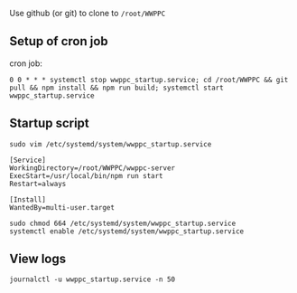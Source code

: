 Use github (or git) to clone to `/root/WWPPC`

## Setup of cron job

cron job:
```
0 0 * * * systemctl stop wwppc_startup.service; cd /root/WWPPC && git pull && npm install && npm run build; systemctl start wwppc_startup.service
```

## Startup script

`sudo vim /etc/systemd/system/wwppc_startup.service`

```
[Service]
WorkingDirectory=/root/WWPPC/wwppc-server
ExecStart=/usr/local/bin/npm run start
Restart=always

[Install]
WantedBy=multi-user.target
```

```
sudo chmod 664 /etc/systemd/system/wwppc_startup.service
systemctl enable /etc/systemd/system/wwppc_startup.service
```

## View logs

`journalctl -u wwppc_startup.service -n 50`